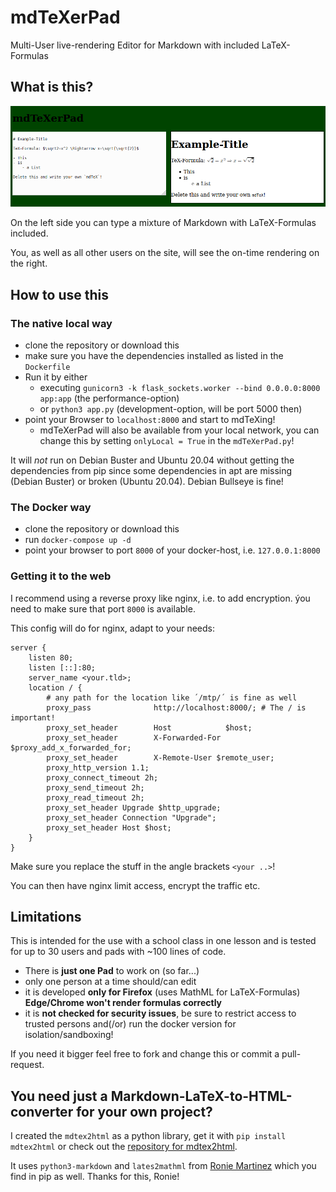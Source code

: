 # mdTeXerPad
Multi-User live-rendering Editor for Markdown with included LaTeX-Formulas

## What is this?

![Screenshot of mdTeXerPad](mdTeXerPad.png)

On the left side you can type a mixture of Markdown with LaTeX-Formulas included.

You, as well as all other users on the site, will see the on-time rendering on the right.

## How to use this

### The native local way

- clone the repository or download this
- make sure you have the dependencies installed as listed in the `Dockerfile`
- Run it by either
    - executing `gunicorn3 -k flask_sockets.worker --bind 0.0.0.0:8000 app:app` (the performance-option)
    - or `python3 app.py` (development-option, will be port 5000 then)
- point your Browser to `localhost:8000` and start to mdTeXing!
    - mdTeXerPad will also be available from your local network, you can change this by setting `onlyLocal = True` in the `mdTeXerPad.py`!

It will _not_ run on Debian Buster and Ubuntu 20.04 without getting the dependencies from pip since some dependencies in apt are missing (Debian Buster) or broken (Ubuntu 20.04). Debian Bullseye is fine!

### The Docker way

- clone the repository or download this
- run `docker-compose up -d`
- point your browser to port `8000` of your docker-host, i.e. `127.0.0.1:8000`

### Getting it to the web

I recommend using a reverse proxy like nginx, i.e. to add encryption. ýou need to make sure that port `8000` is available.

This config will do for nginx, adapt to your needs:

```
server {
    listen 80;
    listen [::]:80;
    server_name <your.tld>;
    location / {
        # any path for the location like ´/mtp/´ is fine as well
        proxy_pass              http://localhost:8000/; # The / is important!
        proxy_set_header        Host            $host;
        proxy_set_header        X-Forwarded-For $proxy_add_x_forwarded_for;
        proxy_set_header        X-Remote-User $remote_user;
        proxy_http_version 1.1;
        proxy_connect_timeout 2h;
        proxy_send_timeout 2h;
        proxy_read_timeout 2h;
        proxy_set_header Upgrade $http_upgrade;
        proxy_set_header Connection "Upgrade";
        proxy_set_header Host $host;
    }
}
```

Make sure you replace the stuff in the angle brackets `<your ..>`!

You can then have nginx limit access, encrypt the traffic etc.

## Limitations

This is intended for the use with a school class in one lesson and is tested for up to 30 users and pads with ~100 lines of code.

- There is **just one Pad** to work on (so far...)
- only one person at a time should/can edit
- it is developed **only for Firefox** (uses MathML for LaTeX-Formulas) **Edge/Chrome won't render formulas correctly**
- it is **not checked for security issues**, be sure to restrict access to trusted persons and(/or) run the docker version for isolation/sandboxing!

If you need it bigger feel free to fork and change this or commit a pull-request.

## You need just a Markdown-LaTeX-to-HTML-converter for your own project?

I created the `mdtex2html` as a python library, get it with `pip install mdtex2html` or check out the [repository for mdtex2html](https://github.com/polarwinkel/mdtex2html).

It uses `python3-markdown` and `lates2mathml` from [Ronie Martinez](https://github.com/roniemartinez/latex2mathml) which you find in pip as well. Thanks for this, Ronie!
